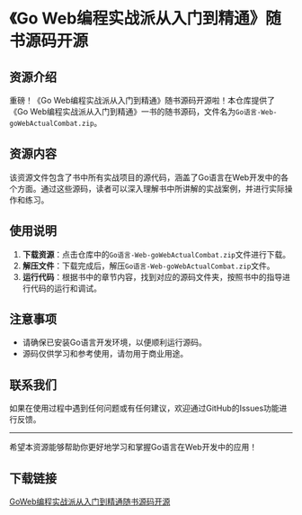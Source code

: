 # 《Go Web编程实战派从入门到精通》随书源码开源

## 资源介绍

重磅！《Go Web编程实战派从入门到精通》随书源码开源啦！本仓库提供了《Go Web编程实战派从入门到精通》一书的随书源码，文件名为`Go语言-Web-goWebActualCombat.zip`。

## 资源内容

该资源文件包含了书中所有实战项目的源代码，涵盖了Go语言在Web开发中的各个方面。通过这些源码，读者可以深入理解书中所讲解的实战案例，并进行实际操作和练习。

## 使用说明

1. **下载资源**：点击仓库中的`Go语言-Web-goWebActualCombat.zip`文件进行下载。
2. **解压文件**：下载完成后，解压`Go语言-Web-goWebActualCombat.zip`文件。
3. **运行代码**：根据书中的章节内容，找到对应的源码文件夹，按照书中的指导进行代码的运行和调试。

## 注意事项

- 请确保已安装Go语言开发环境，以便顺利运行源码。
- 源码仅供学习和参考使用，请勿用于商业用途。

## 联系我们

如果在使用过程中遇到任何问题或有任何建议，欢迎通过GitHub的Issues功能进行反馈。

---

希望本资源能够帮助你更好地学习和掌握Go语言在Web开发中的应用！

## 下载链接

[GoWeb编程实战派从入门到精通随书源码开源](https://pan.quark.cn/s/701d0d71fb34)